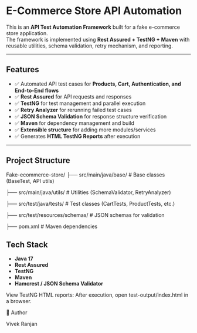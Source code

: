 # E-Commerce Store API Automation

This is an **API Test Automation Framework** built for a fake e-commerce store application.  
The framework is implemented using **Rest Assured + TestNG + Maven** with reusable utilities, schema validation, retry mechanism, and reporting.

---

##  Features
- ✅ Automated API test cases for **Products, Cart, Authentication, and End-to-End flows**
- ✅ **Rest Assured** for API requests and responses
- ✅ **TestNG** for test management and parallel execution
- ✅ **Retry Analyzer** for rerunning failed test cases
- ✅ **JSON Schema Validation** for response structure verification
- ✅ **Maven** for dependency management and build
- ✅ **Extensible structure** for adding more modules/services
- ✅ Generates **HTML TestNG Reports** after execution

---

##  Project Structure

Fake-ecommerce-store/
├── src/main/java/base/ # Base classes (BaseTest, API utils)

├── src/main/java/utils/ # Utilities (SchemaValidator, RetryAnalyzer)

├── src/test/java/tests/ # Test classes (CartTests, ProductTests, etc.)

├── src/test/resources/schemas/ # JSON schemas for validation

├── pom.xml # Maven dependencies


##  Tech Stack
- **Java 17** 
- **Rest Assured**
- **TestNG**
- **Maven**
- **Hamcrest / JSON Schema Validator**

View TestNG HTML reports:
After execution, open test-output/index.html in a browser.

👤 Author

Vivek Ranjan


